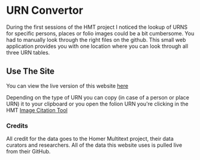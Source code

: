 # URN Convertor
During the first sessions of the HMT project I noticed the lookup of URNS for specific persons, places or folio images could be a bit cumbersome. You had to manually look through the right files on the github. This small web application provides you with one location where you can look through all three URN tables.

## Use The Site
You can view the live version of this website [here](www.interwing.nl/hmt/urn/)

Depending on the type of URN you can copy (in case of a person or place URN) it to your clipboard or you open the folion URN you're clicking in the HMT [Image Citation Tool](www.homermultitext.org/ict2/)

### Credits
All credit for the data goes to the Homer Multitext project, their data curators and researchers. All of the data this website uses is pulled live from their GitHub.
